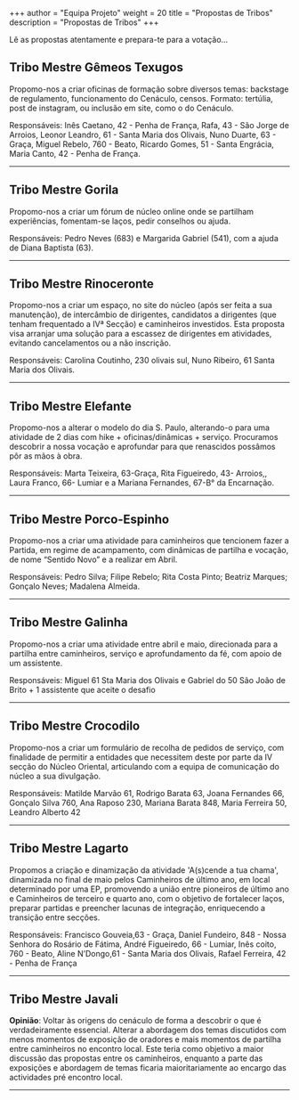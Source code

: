 +++
author = "Equipa Projeto"
weight = 20
title = "Propostas de Tribos"
description = "Propostas de Tribos"
+++

Lê as propostas atentamente e prepara-te para a votação...

<!--more-->

## Tribo Mestre Gêmeos Texugos

Propomo-nos a criar oficinas de formação sobre diversos temas: backstage de regulamento, funcionamento do Cenáculo, censos.
Formato: tertúlia, post de instagram, ou inclusão em site, como o do Cenáculo.

Responsáveis: Inês Caetano, 42 - Penha de França, Rafa, 43 - São Jorge de Arroios, Leonor Leandro, 61 - Santa Maria dos Olivais, Nuno Duarte, 63 - Graça, Miguel Rebelo, 760 - Beato, Ricardo Gomes, 51 - Santa Engrácia, Maria Canto, 42 - Penha de França.


---

## Tribo Mestre Gorila

Propomo-nos a criar um fórum de núcleo online onde se partilham experiências, fomentam-se laços, pedir conselhos ou ajuda.

Responsáveis: Pedro Neves (683) e Margarida Gabriel (541), com a ajuda de Diana Baptista (63). 

---

## Tribo Mestre Rinoceronte

Propomo-nos a criar um espaço, no site do núcleo (após ser feita a sua manutenção), de intercâmbio de dirigentes, candidatos a dirigentes (que tenham frequentado a IVª Secção) e caminheiros investidos. Esta proposta visa arranjar uma solução para a escassez de dirigentes em atividades, evitando cancelamentos ou a não inscrição.

Responsáveis: Carolina Coutinho, 230 olivais sul, Nuno Ribeiro, 61 Santa Maria dos Olivais.


---

## Tribo Mestre Elefante

Propomo-nos a alterar o modelo do dia S. Paulo, alterando-o para uma atividade de 2 dias com hike + oficinas/dinâmicas + serviço. Procuramos descobrir a nossa vocação e aprofundar para que renascidos possâmos pôr as mãos à obra.

Responsáveis: Marta Teixeira, 63-Graça, Rita Figueiredo, 43- Arroios,, Laura Franco, 66- Lumiar e a Mariana Fernandes, 67-B° da Encarnação.


---

## Tribo Mestre Porco-Espinho

Propomo-nos a criar uma atividade para caminheiros que tencionem fazer a Partida, em regime de acampamento, com dinâmicas de partilha e vocação, de nome “Sentido Novo” e a realizar em Abril.

Responsáveis: Pedro Silva; Filipe Rebelo; Rita Costa Pinto; Beatriz Marques; Gonçalo Neves; Madalena Almeida.

---

## Tribo Mestre Galinha

Propomo-nos a criar uma atividade entre abril e maio, direcionada para a partilha entre caminheiros, serviço e aprofundamento da fé, com apoio de um assistente.

Responsáveis: Miguel 61 Sta Maria dos Olivais e Gabriel do 50 São João de Brito + 1 assistente que aceite o desafio

---

## Tribo Mestre Crocodilo

Propomo-nos a criar um formulário de recolha de pedidos de serviço, com finalidade de permitir a entidades que necessitem deste por parte da IV secção do Núcleo Oriental, articulando com a equipa de comunicação do núcleo a sua divulgação. 

Responsáveis: Matilde Marvão 61, Rodrigo Barata 63, Joana Fernandes 66, Gonçalo Silva 760, Ana Raposo 230, Mariana Barata 848, Maria Ferreira 50, Leandro Alberto 42 


---

## Tribo Mestre Lagarto

Propomos a criação e dinamização da atividade 'A(s)cende a tua chama', dinamizada no final de maio pelos Caminheiros de último ano, em local determinado por uma EP, promovendo a união entre pioneiros de último ano e Caminheiros de terceiro e quarto ano, com o objetivo de fortalecer laços, preparar partidas e preencher lacunas de integração, enriquecendo a transição entre secções.

Responsáveis: Francisco Gouveia,63 - Graça, Daniel Fundeiro, 848 - Nossa Senhora do Rosário de Fátima, André Figueiredo, 66 - Lumiar, Inês coito, 760 - Beato, Aline N’Dongo,61 - Santa Maria dos Olivais, Rafael Ferreira, 42 - Penha de França


---

## Tribo Mestre Javali

**Opinião**:
Voltar às origens do cenáculo de forma a descobrir o que é verdadeiramente essencial.
Alterar a abordagem dos temas discutidos com menos momentos de exposição de oradores e mais momentos de partilha entre caminheiros no encontro local.
Este teria como objetivo a maior discussão das propostas entre os caminheiros, enquanto a parte das exposições e abordagem de temas ficaria maioritariamente ao encargo das actividades pré encontro local.

---
